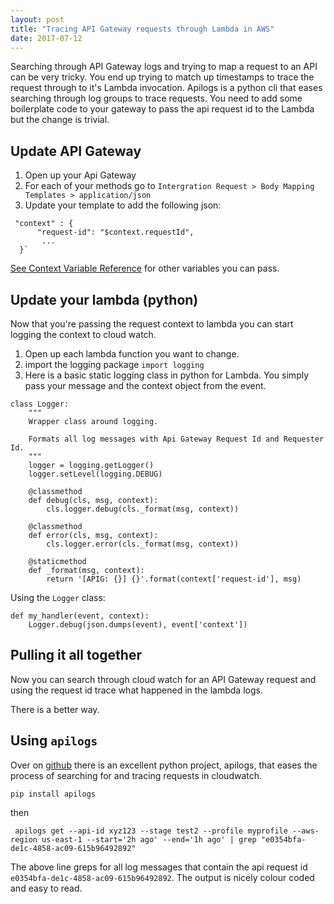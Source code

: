 ```yaml
---
layout: post
title: "Tracing API Gateway requests through Lambda in AWS"
date: 2017-07-12
---
```


Searching through API Gateway logs and trying to map a request to an API can be very tricky. You end up trying to match up timestamps to trace the request through to it's Lambda invocation. Apilogs is a python cli that eases searching through log groups to trace requests. You need to add some boilerplate code to your gateway to pass the api request id to the Lambda but the change is trivial.

## Update API Gateway

1. Open up your Api Gateway
1. For each of your methods go to `Intergration Request > Body Mapping Templates > application/json`
1. Update your template to add the following json:
```
 "context" : {
      "request-id": "$context.requestId",
       ...
  }`
```
[See Context Variable Reference](http://docs.aws.amazon.com/apigateway/latest/developerguide/api-gateway-mapping-template-reference.html#context-variable-reference) for other variables you can pass.

## Update your lambda (python)

Now that you're passing the request context to lambda you can start logging the context to cloud watch. 

1. Open up each lambda function you want to change.
1. import the logging package `import logging`
1. Here is a basic static logging class in python for Lambda. You simply pass your message and the context object from the event.
```
class Logger:
    """
    Wrapper class around logging.

    Formats all log messages with Api Gateway Request Id and Requester Id.
    """
    logger = logging.getLogger()
    logger.setLevel(logging.DEBUG)

    @classmethod
    def debug(cls, msg, context):
        cls.logger.debug(cls._format(msg, context))

    @classmethod
    def error(cls, msg, context):
        cls.logger.error(cls._format(msg, context))

    @staticmethod
    def _format(msg, context):
        return '[APIG: {}] {}'.format(context['request-id'], msg)
```

Using the `Logger` class:

```
def my_handler(event, context):
	Logger.debug(json.dumps(event), event['context'])
```

## Pulling it all together

Now you can search through cloud watch for an API Gateway request and using the request id trace what happened in the lambda logs. 

There is a better way.

## Using `apilogs`

Over on [github](https://github.com/rpgreen/apilogs) there is an excellent python project, apilogs, that eases the process of searching for and tracing requests in cloudwatch.

```
pip install apilogs
``` 

then 

```
 apilogs get --api-id xyz123 --stage test2 --profile myprofile --aws-region us-east-1 --start='2h ago' --end='1h ago' | grep "e0354bfa-de1c-4858-ac09-615b96492892"
```

The above line greps for all log messages that contain the api request id `e0354bfa-de1c-4858-ac09-615b96492892`. The output is nicely colour coded and easy to read.